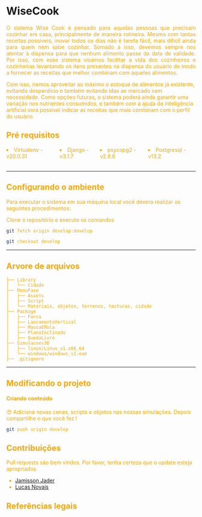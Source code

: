 ﻿# WiseCook <font color = 'orange'>

<p align = "justify">
O sistema Wise Cook é pensado para aquelas pessoas que precisam cozinhar em casa, principalmente de maneira rotineira. Mesmo com tantas receitas possíveis, inovar todos os dias não é tarefa fácil, mais difícil ainda para quem nem sabe cozinhar. Somado a isso, devemos sempre nos atentar à dispensa para que nenhum alimento passe da data de validade. Por isso, com esse sistema visamos facilitar a vida dos cozinheiros e cozinheiras levantando os itens presentes na dispensa do usuário de modo a fornecer as receitas que melhor combinam com aqueles alimentos.

Com isso, iremos aproveitar ao máximo o estoque de alimentos já existente, evitando desperdício e também evitando idas ao mercado sem necessidade. Como opções futuras, o sistema poderá ainda garantir uma variação nos nutrientes consumidos, e também com a ajuda de inteligência artificial será possível indicar as receitas que mais combinam com o perfil do usuário.

</p>

## Pré requisitos

<div style = "display : flex">
    <li>Virtualenv - v20.0.31</li>
    <li>Django - v3.1.7</li>
    <li>psycopg2 - v2.8.6</li>
    <li>Postgresql - v13.2</li>
</div>
<br>
<hr>

## Configurando o ambiente

Para executar o sistema em sua máquina local você devera realizar os seguintes procedimentos:

Clone o repositório e execute os comandos

```bash
git fetch origin develop:develop
```

```bash
git checkout develop
```

<hr>

## Arvore de arquivos

```
├── Library
│   └── Cidade
├── MenuFase
│   ├── Assets
│   ├── Script
│   └── Materiais, objetos, terrenos, texturas, cidade
├── Package
│   ├── Forca
│   ├── LancamentoVertical
│   ├── MassaEMola
│   ├── PlanoInclinado
│   ├── QuedaLivre
├── Simulacoes3D
│   ├── linux/Linux_v1.x86_64
│   └── windows/windows_v1.exe
├── .gitignore
```

<hr>

## Modificando o projeto

<h4>Criando conteúdo</h4>

😍 Adicione novas cenas, scripts e objetos nas nossas simulações. Depois compartilhe o que você fez !

```bash
git push origin develop
```

## Contribuições

Pull requests são bem vindos. Por favor, tenha certeza que o update esteja apropriados

- [Jamisson Jader](https://www.instagram.com/jjader03/)
- [Lucas Novais](https://www.instagram.com/l.novais_s/)

## Referências legais
